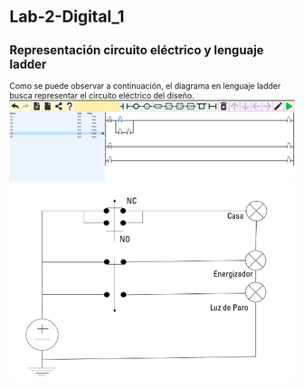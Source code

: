 # Lab-2-Digital_1
## Representación circuito eléctrico y lenguaje ladder 
Como se puede observar a continuación, el diagrama en lenguaje ladder busca representar el circuito eléctrico del diseño.
![diagrama_ladder](./diagrama_ladder.png)
![modelo_circuito](./modelo_circuito.png)

